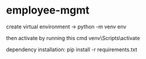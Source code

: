 # employee-mgmt

create virtual environment -> python -m venv env

then activate by running this cmd venv\Scripts\activate

dependency installation:
pip install -r requirements.txt


